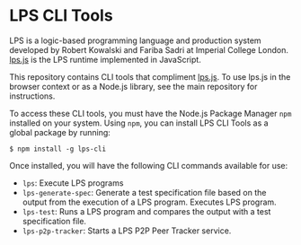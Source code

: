 # LPS CLI Tools

LPS is a logic-based programming language and production system developed by Robert Kowalski and Fariba Sadri at Imperial College London. [lps.js](https://github.com/mauris/lps.js) is the LPS runtime implemented in JavaScript.

This repository contains CLI tools that compliment [lps.js](https://github.com/mauris/lps.js). To use lps.js in the browser context or as a Node.js library, see the main repository for instructions.

To access these CLI tools, you must have the Node.js Package Manager `npm` installed on your system. Using `npm`, you can install LPS CLI Tools as a global package by running:

    $ npm install -g lps-cli
   
Once installed, you will have the following CLI commands available for use:

- `lps`: Execute LPS programs
- `lps-generate-spec`: Generate a test specification file based on the output from the execution of a LPS program. Executes LPS program.
- `lps-test`: Runs a LPS program and compares the output with a test specification file.
- `lps-p2p-tracker`: Starts a LPS P2P Peer Tracker service.
